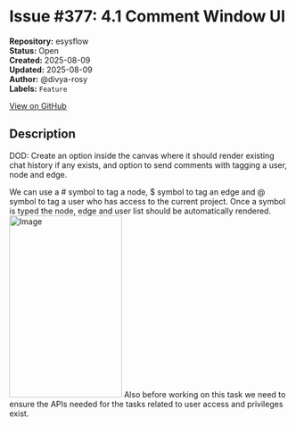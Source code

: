 # Issue #377: 4.1 Comment Window UI

**Repository:** esysflow  
**Status:** Open  
**Created:** 2025-08-09  
**Updated:** 2025-08-09  
**Author:** @divya-rosy  
**Labels:** `Feature`  

[View on GitHub](https://github.com/Simtestlab/esysflow/issues/377)

## Description

DOD: Create an option inside the canvas where it should render 	existing chat history if any exists, and option to send comments with tagging a user, node and edge.
	
We can use a # symbol to tag a node, $ symbol to tag an edge and @ symbol to tag a user who has access to the current project.
	Once a symbol is typed the node, edge and user list should be automatically rendered.
<img width="202" height="326" alt="Image" src="https://github.com/user-attachments/assets/0da6e952-bea2-48e1-ba28-400f215d2f74" />
	Also before working on this task we need to ensure the APIs needed for the tasks related to user access and privileges exist.